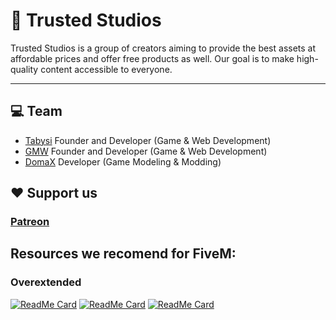 # 🚀 Trusted Studios

Trusted Studios is a group of creators aiming to provide the best assets at affordable prices and offer free products as well. Our goal is to make high-quality content accessible to everyone.

---

## 💻 Team

- [Tabysi](https://github.com/tabysi)  Founder and Developer (Game & Web Development)
- [GMW](https://github.com/GermanWarthog)  Founder and Developer (Game & Web Development)
- [DomaX](https://www.gta5-mods.com/users/DomaX)  Developer (Game Modeling & Modding)

## ❤ Support us
### [Patreon](https://www.patreon.com/TrustedStudios/)

## Resources we recomend for FiveM:

### Overextended
[![ReadMe Card](https://github-readme-stats.vercel.app/api/pin/?username=overextended&repo=ox_inventory&theme=nightowl)](https://github.com/anuraghazra/github-readme-stats)
[![ReadMe Card](https://github-readme-stats.vercel.app/api/pin/?username=overextended&repo=ox_lib&theme=nightowl)](https://github.com/anuraghazra/github-readme-stats)
[![ReadMe Card](https://github-readme-stats.vercel.app/api/pin/?username=overextended&repo=cfxlua-vscode&theme=nightowl)](https://github.com/anuraghazra/github-readme-stats)
